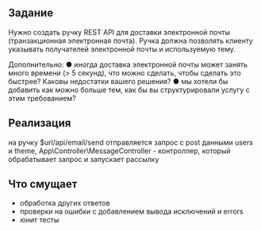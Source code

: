 ## Задание ##

Нужно создать ручку REST API для доставки электронной почты (транзакционная электронная почта). 
Ручка должна позволять клиенту указывать получателей электронной почты и используемую тему.

Дополнительно:
● иногда доставка электронной почты может занять много времени (> 5 секунд), что можно сделать, чтобы сделать это быстрее? Каковы недостатки вашего решения? 
● мы хотели бы добавить как можно больше тем, как бы вы структурировали услугу с этим требованием?

## Реализация ##

на ручку $url/api/email/send отправляется запрос с post данными users и theme, 
App\Controller\MessageController - контроллер, который обрабатывает запрос
и запускает рассылку

## Что смущает ##

- обработка других ответов
- проверки на ошибки с добавлением вывода исключений и errors
- юнит тесты